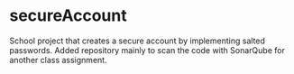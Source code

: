 # secureAccount
School project that creates a secure account by implementing salted passwords. 
Added repository mainly to scan the code with SonarQube for another class assignment.
